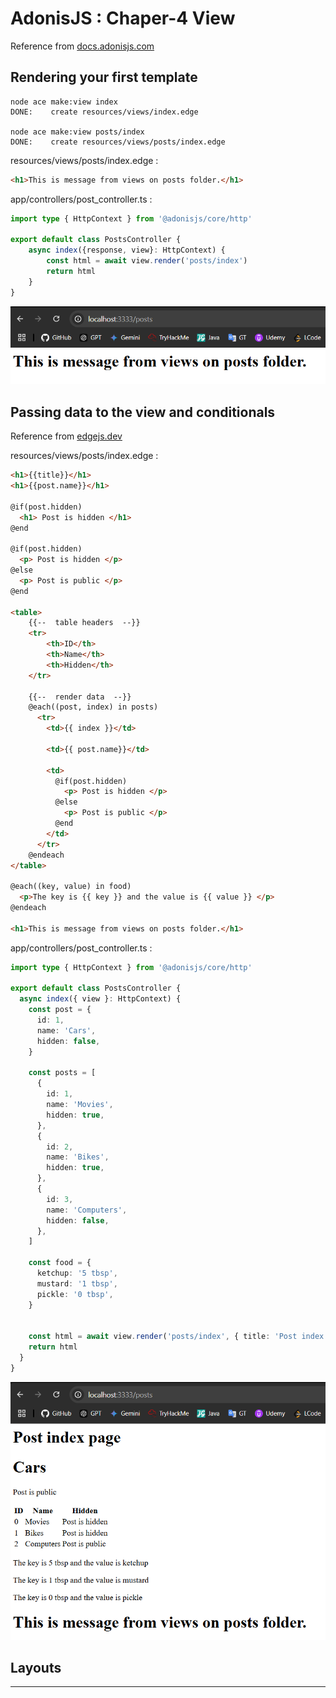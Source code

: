 # AdonisJS : Chaper-4 View

Reference from [docs.adonisjs.com](https://docs.adonisjs.com/guides/views-and-templates/edgejs)

## Rendering your first template
```shell
node ace make:view index
DONE:    create resources/views/index.edge

node ace make:view posts/index 
DONE:    create resources/views/posts/index.edge
```

resources/views/posts/index.edge :
```html
<h1>This is message from views on posts folder.</h1>
```

app/controllers/post_controller.ts :
```ts
import type { HttpContext } from '@adonisjs/core/http'

export default class PostsController {
    async index({response, view}: HttpContext) {
        const html = await view.render('posts/index')
        return html
    }
}
```

![01](/01.png)


## Passing data to the view and conditionals

Reference from [edgejs.dev](https://edgejs.dev/docs/conditionals) 

resources/views/posts/index.edge :
```html
<h1>{{title}}</h1>
<h1>{{post.name}}</h1>

@if(post.hidden)
  <h1> Post is hidden </h1>
@end

@if(post.hidden)
  <p> Post is hidden </p>
@else
  <p> Post is public </p>
@end

<table>
    {{--  table headers  --}}
    <tr>
        <th>ID</th>
        <th>Name</th>
        <th>Hidden</th>
    </tr>

    {{--  render data  --}}
    @each((post, index) in posts)
      <tr>
        <td>{{ index }}</td>

        <td>{{ post.name}}</td>

        <td>
          @if(post.hidden)
            <p> Post is hidden </p>
          @else
            <p> Post is public </p>
          @end
        </td>
      </tr>
    @endeach
</table>

@each((key, value) in food)
  <p>The key is {{ key }} and the value is {{ value }} </p>
@endeach

<h1>This is message from views on posts folder.</h1>
```


app/controllers/post_controller.ts :
```ts
import type { HttpContext } from '@adonisjs/core/http'

export default class PostsController {
  async index({ view }: HttpContext) {
    const post = {
      id: 1,
      name: 'Cars',
      hidden: false,
    }

    const posts = [
      {
        id: 1,
        name: 'Movies',
        hidden: true,
      },
      {
        id: 2,
        name: 'Bikes',
        hidden: true,
      },
      {
        id: 3,
        name: 'Computers',
        hidden: false,
      },
    ]

    const food = {
      ketchup: '5 tbsp',
      mustard: '1 tbsp',
      pickle: '0 tbsp',
    }
    

    const html = await view.render('posts/index', { title: 'Post index page', post, posts, food })
    return html
  }
}
```

![02](/02.png)

## Layouts



---